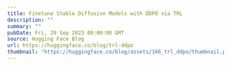 ```yaml
---
title: Finetune Stable Diffusion Models with DDPO via TRL
description: ""
summary: ""
pubDate: Fri, 29 Sep 2023 00:00:00 GMT
source: Hugging Face Blog
url: https://huggingface.co/blog/trl-ddpo
thumbnail: "https://huggingface.co/blog/assets/166_trl_ddpo/thumbnail.png"
---
```


